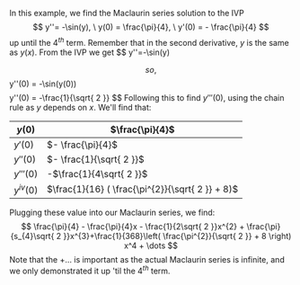 In this example, we find the Maclaurin series solution to the IVP $$
y''= -\sin(y), \ y(0) = \frac{\pi}{4}, \ y'(0) = - \frac{\pi}{4}
$$
up until the $4^{th}$ term. Remember that in the second derivative, $y$ is the same as $y(x)$. From the IVP we get $$
y''=-\sin(y)

$$
so, $$
y''(0) = -\sin(y(0))
$$
$$
y''(0) = -\frac{1}{\sqrt{ 2 }}
$$
Following this to find $y'''(0)$, using the chain rule as $y$ depends on $x$. We'll find that:

| $y(0)$      | $\frac{\pi}{4}$                                  |
| ----------- | ------------------------------------------------ |
| $y'(0)$     | $- \frac{\pi}{4}$                                |
| $y''(0)$    | $- \frac{1}{\sqrt{ 2 }}$                         |
| $y'''(0)$   | -$\frac{1}{4\sqrt{ 2 }}$                         |
| $y^{iv}(0)$ | $\frac{1}{16} ( \frac{\pi^{2}}{\sqrt{ 2 }} + 8)$ |

Plugging these value into our Maclaurin series, we find:$$
\frac{\pi}{4} - \frac{\pi}{4}x - \frac{1}{2\sqrt{ 2 }}x^{2} + \frac{\pi}{s_{4}\sqrt{ 2 }}x^{3}+\frac{1}{368}\left( \frac{\pi^{2}}{\sqrt{ 2 }} + 8 \right) x^4 + \dots
$$
Note that the $+\dots$ is important as the actual Maclaurin series is infinite, and we only demonstrated it up 'til the $4^{th}$ term.
